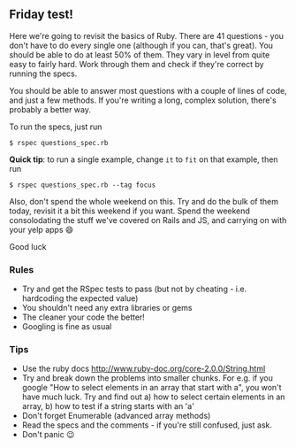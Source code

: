 ## Friday test! 

Here we're going to revisit the basics of Ruby. There are 41 questions - you don't have to do every single one (although if you can, that's great). You should be able to do at least 50% of them. They vary in level from quite easy to fairly hard. Work through them and check if they're correct by running the specs. 

You should be able to answer most questions with a couple of lines of code, and just a few methods. If you're writing a long, complex solution, there's probably a better way.

To run the specs, just run

~~~
$ rspec questions_spec.rb
~~~

**Quick tip**: to run a single example, change `it` to `fit` on that example, then run

~~~
$ rspec questions_spec.rb --tag focus
~~~

Also, don't spend the whole weekend on this. Try and do the bulk of them today, revisit it a bit this weekend if you want. Spend the weekend consolodating the stuff we've covered on Rails and JS, and carrying on with your yelp apps :smile:

Good luck

### Rules

* Try and get the RSpec tests to pass (but not by cheating - i.e. hardcoding the expected value)
* You shouldn't need any extra libraries or gems
* The cleaner your code the better!
* Googling is fine as usual

### Tips

* Use the ruby docs http://www.ruby-doc.org/core-2.0.0/String.html
* Try and break down the problems into smaller chunks. For e.g. if you google "How to select elements in an array that start with a", you won't have much luck. Try and find out a) how to select certain elements in an array, b) how to test if a string starts with an 'a'
* Don't forget Enumerable (advanced array methods)
* Read the specs and the comments - if you're still confused, just ask.
* Don't panic :wink:
